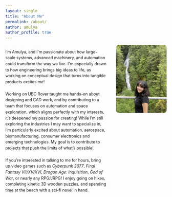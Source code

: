 ```yaml
---
layout: single
title: "About Me"
permalink: /about/
author: amulya
author_profile: true
--- 
```


<div style="display: flex; align-items: flex-start; gap: 30px;">
  <div style="flex: 2; max-width: 70%;">
    <p style="font-size: 0.78rem; line-height: 1.5;">
      I’m Amulya, and I'm passionate about how large-scale systems, advanced machinery, and automation could transform the way we live. I'm especially drawn to how engineering brings big ideas to life, as working         on conceptual design that turns into tangible products excites me! 
      <br><br>
      Working on UBC Rover taught me hands-on about designing and CAD work, and by contributing to a team that focuses on automation and space exploration, which aligns perfectly with my interests, it’s deepened          my passion for creating! While I’m still exploring the industries I may want to specialize in, I’m particularly excited about automation, aerospace, biomanufacturing, consumer electronics and emerging               technologies. My goal is to contribute to projects that push the limits of what’s possible!
      <br><br>
      If you're interested in talking to me for hours, bring up video games such as <em>Cyberpunk 2077</em>, <em>Final Fantasy VII/XV/XVI</em>, <em>Dragon Age: Inquisition</em>, <em>God of War</em>, or nearly any         RPG/JRPG! I enjoy going on hikes, completing kinetic 3D wooden puzzles, and spending time at the beach with a sci-fi novel in hand. 
    </p>
  </div>

  <div style="flex: 1; display: flex; align-items: center; justify-content: flex-end;">
    <img src="/profile.pic.jpg" alt="Amulya Pathania" style="width: 400px; border-radius: 8px;" />
  </div>
</div>
